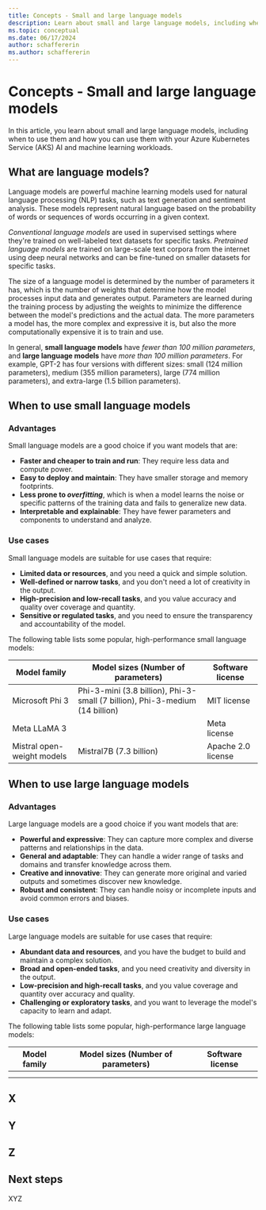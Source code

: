 ```yaml
---
title: Concepts - Small and large language models
description: Learn about small and large language models, including when and how you can use them with your Azure Kubernetes Service (AKS) AI and machine learning workloads.
ms.topic: conceptual
ms.date: 06/17/2024
author: schaffererin
ms.author: schaffererin
---
```


# Concepts - Small and large language models

In this article, you learn about small and large language models, including when to use them and how you can use them with your Azure Kubernetes Service (AKS) AI and machine learning workloads.


## What are language models?

Language models are powerful machine learning models used for natural language processing (NLP) tasks, such as text generation and sentiment analysis. These models represent natural language based on the probability of words or sequences of words occurring in a given context.

*Conventional language models* are used in supervised settings where they're trained on well-labeled text datasets for specific tasks. *Pretrained language models* are trained on large-scale text corpora from the internet using deep neural networks and can be fine-tuned on smaller datasets for specific tasks.

The size of a language model is determined by the number of parameters it has, which is the number of weights that determine how the model processes input data and generates output. Parameters are learned during the training process by adjusting the weights to minimize the difference between the model's predictions and the actual data. The more parameters a model has, the more complex and expressive it is, but also the more computationally expensive it is to train and use.

In general, **small language models** have *fewer than 100 million parameters*, and **large language models** have *more than 100 million parameters*. For example, GPT-2 has four versions with different sizes: small (124 million parameters), medium (355 million parameters), large (774 million parameters), and extra-large (1.5 billion parameters).

## When to use small language models

### Advantages

Small language models are a good choice if you want models that are:

* **Faster and cheaper to train and run**: They require less data and compute power.
* **Easy to deploy and maintain**: They have smaller storage and memory footprints.
* **Less prone to *overfitting***, which is when a model learns the noise or specific patterns of the training data and fails to generalize new data.
* **Interpretable and explainable**: They have fewer parameters and components to understand and analyze.

### Use cases

Small language models are suitable for use cases that require:

* **Limited data or resources**, and you need a quick and simple solution.
* **Well-defined or narrow tasks**, and you don't need a lot of creativity in the output.
* **High-precision and low-recall tasks**, and you value accuracy and quality over coverage and quantity.
* **Sensitive or regulated tasks**, and you need to ensure the transparency and accountability of the model.

The following table lists some popular, high-performance small language models:

| Model family | Model sizes (Number of parameters) | Software license |
|--------------|------------------------------------|------------------|
| Microsoft Phi 3 | Phi-3-mini (3.8 billion), Phi-3-small (7 billion), Phi-3-medium (14 billion) | MIT license |
| Meta LLaMA 3 | | Meta license |
| Mistral open-weight models | Mistral7B (7.3 billion) | Apache 2.0 license |

## When to use large language models

### Advantages

Large language models are a good choice if you want models that are:

* **Powerful and expressive**: They can capture more complex and diverse patterns and relationships in the data.
* **General and adaptable**: They can handle a wider range of tasks and domains and transfer knowledge across them.
* **Creative and innovative**: They can generate more original and varied outputs and sometimes discover new knowledge.
* **Robust and consistent**: They can handle noisy or incomplete inputs and avoid common errors and biases.

### Use cases

Large language models are suitable for use cases that require:

* **Abundant data and resources**, and you have the budget to build and maintain a complex solution.
* **Broad and open-ended tasks**, and you need creativity and diversity in the output.
* **Low-precision and high-recall tasks**, and you value coverage and quantity over accuracy and quality.
* **Challenging or exploratory tasks**, and you want to leverage the model's capacity to learn and adapt.

The following table lists some popular, high-performance large language models:

| Model family | Model sizes (Number of parameters) | Software license |
|--------------|------------------------------------|------------------|
| | | |
| | | |

## X

## Y

## Z

## Next steps

XYZ
